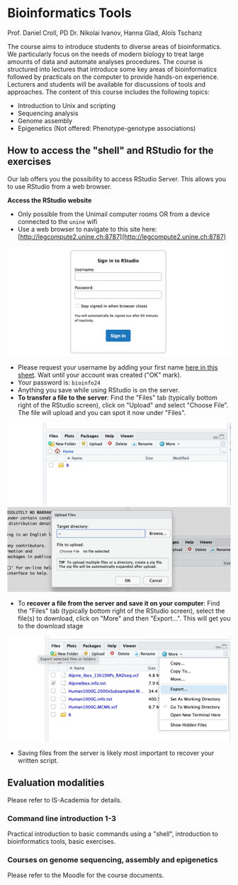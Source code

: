 # Bioinformatics Tools

Prof. Daniel Croll, PD Dr. Nikolai Ivanov, Hanna Glad, Aloïs Tschanz

The course aims to introduce students to diverse areas of bioinformatics. We particularly focus on the needs of modern biology to treat large amounts of data and automate analyses procedures. The course is structured into lectures that introduce some key areas of bioinformatics followed by practicals on the computer to provide hands-on experience. Lecturers and students will be available for discussions of tools and approaches. The content of this course includes the following topics:
- Introduction to Unix and scripting
- Sequencing analysis
- Genome assembly
- Epigenetics
(Not offered: Phenotype-genotype associations)

## How to access the "shell" and RStudio for the exercises

Our lab offers you the possibility to access RStudio Server. This allows you to use RStudio from a web browser.

**Access the RStudio website**
- Only possible from the Unimail computer rooms OR from a device connected to the `unine` wifi
- Use a web browser to navigate to this site here: [http://legcompute2.unine.ch:8787](http://legcompute2.unine.ch:8787)

![](./images/image_1.png)

- Please request your username by adding your first name [here in this sheet](https://docs.google.com/spreadsheets/d/1mE2cfUr14qA17YftYb2O4ualr3K9wKWXXtxEknLZuU0/edit?usp=sharing). Wait until your account was created ("OK" mark).  
- Your password is: `bioinfo24`   
- Anything you save while using RStudio is on the server.
- **To transfer a file to the server**: Find the "Files" tab (typically bottom right of the RStudio screen), click on "Upload" and select "Choose File". The file will upload and you can spot it now under "Files".  

![](./images/image_2.png)  
![](./images/image_3.png)  

  - To **recover a file from the server and save it on your computer**: Find the "Files" tab (typically bottom right of the RStudio screen), select the file(s) to download, click on "More" and then "Export...". This will get you to the download stage

![](./images/image_4.png)  

  - Saving files from the server is likely most important to recover your written script.


## Evaluation modalities

Please refer to IS-Academia for details.

### Command line introduction 1-3

Practical introduction to basic commands using a "shell", introduction to bioinformatics tools, basic exercises.

### Courses on genome sequencing, assembly and epigenetics

Please refer to the Moodle for the course documents.
